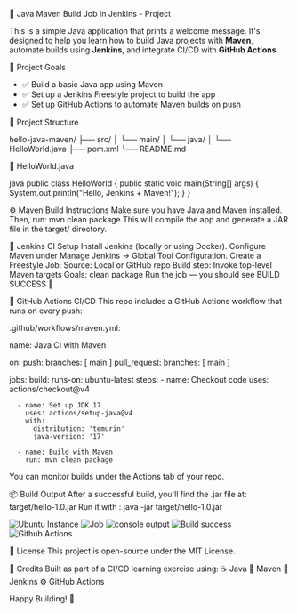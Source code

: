 👋 Java Maven Build Job In Jenkins - Project

This is a simple Java application that prints a welcome message. It's designed to help you learn how to build Java projects with **Maven**, automate builds using **Jenkins**, and integrate CI/CD with **GitHub Actions**.

📌 Project Goals

- ✅ Build a basic Java app using Maven
- ✅ Set up a Jenkins Freestyle project to build the app
- ✅ Set up GitHub Actions to automate Maven builds on push

📁 Project Structure

hello-java-maven/ 
├── src/ 
│ └── main/ 
│ └── java/ 
│ └── HelloWorld.java 
├── pom.xml 
└── README.md


🧪 HelloWorld.java

java
public class HelloWorld {
    public static void main(String[] args) {
        System.out.println("Hello, Jenkins + Maven!");
    }
}


⚙️ Maven Build Instructions
Make sure you have Java and Maven installed. Then, run:
mvn clean package
This will compile the app and generate a JAR file in the target/ directory.

🤖 Jenkins CI Setup
Install Jenkins (locally or using Docker).
Configure Maven under Manage Jenkins → Global Tool Configuration.
Create a Freestyle Job:
Source: Local or GitHub repo
Build step: Invoke top-level Maven targets
Goals: clean package
Run the job — you should see BUILD SUCCESS 🎉

🔁 GitHub Actions CI/CD
This repo includes a GitHub Actions workflow that runs on every push:

.github/workflows/maven.yml:

name: Java CI with Maven

on:
  push:
    branches: [ main ]
  pull_request:
    branches: [ main ]

jobs:
  build:
    runs-on: ubuntu-latest
    steps:
      - name: Checkout code
        uses: actions/checkout@v4

      - name: Set up JDK 17
        uses: actions/setup-java@v4
        with:
          distribution: 'temurin'
          java-version: '17'

      - name: Build with Maven
        run: mvn clean package
You can monitor builds under the Actions tab of your repo.

📦 Build Output
After a successful build, you'll find the .jar file at:
target/hello-1.0.jar
Run it with : java -jar target/hello-1.0.jar

![Ubuntu Instance ](https://github.com/user-attachments/assets/0aca25b3-d60e-43ae-ae19-ca765cfcb32d)
![Job](https://github.com/user-attachments/assets/35eb3bfa-83ef-45e7-89cc-e43d7ac38d23)
![console output](https://github.com/user-attachments/assets/c807d6ba-7721-450e-b133-d8ecbdaab3bd)
![Build success](https://github.com/user-attachments/assets/5d73efd4-a84c-4560-9c30-66eb0993f244)
![Github Actions ](https://github.com/user-attachments/assets/86c54054-25c3-4d87-a7bc-0f91f91d32fd)

📃 License
This project is open-source under the MIT License.

🙌 Credits
Built as part of a CI/CD learning exercise using:
☕ Java
🧰 Maven
🔧 Jenkins
⚙️ GitHub Actions

Happy Building! 🚀

